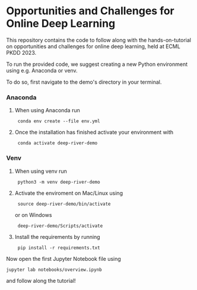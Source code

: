 # Opportunities and Challenges for Online Deep Learning

This repository contains the code to follow along with the hands-on-tutorial on opportunities and challenges for online deep learning, held at ECML PKDD 2023. 

To run the provided code, we suggest creating a new Python environment using e.g. Anaconda or venv. 

To do so, first navigate to the demo's directory in your terminal.

### Anaconda

1. When using Anaconda run
  
        conda env create --file env.yml

2. Once the installation has finished activate your environment with

        conda activate deep-river-demo

### Venv

1. When using venv run 

        python3 -m venv deep-river-demo

2. Activate the enviroment on Mac/Linux using 

        source deep-river-demo/bin/activate

    or on Windows

        deep-river-demo/Scripts/activate

3. Install the requirements by running
    
        pip install -r requirements.txt


Now open the first Jupyter Notebook file using

    jupyter lab notebooks/overview.ipynb

and follow along the tutorial! 
